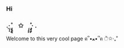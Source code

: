     
 ###      Hi 
### .·͙*̩̩͙˚̩̥̩̥*̩̩̥͙　✩　*̩̩̥͙˚̩̥̩̥*̩̩͙‧͙ .

Welcome to this very cool page ฅ՞•ﻌ•՞ฅ
ੈ✩‧₊˚


<!--
**stephsoup/stephsoup** is a ✨ _special_ ✨ repository because its `README.md` (this file) appears on your GitHub profile.

      Hi 
.·͙*̩̩͙˚̩̥̩̥*̩̩̥͙　✩　*̩̩̥͙˚̩̥̩̥*̩̩͙‧͙ .

Welcome to this very cool page ฅ՞•ﻌ•՞ฅ
ੈ✩‧₊˚

